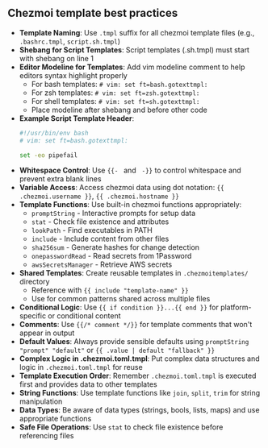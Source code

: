 ## Chezmoi template best practices

- **Template Naming**: Use `.tmpl` suffix for all chezmoi template files (e.g., `.bashrc.tmpl`, `script.sh.tmpl`)
- **Shebang for Script Templates**: Script templates (.sh.tmpl) must start with shebang on line 1
- **Editor Modeline for Templates**: Add vim modeline comment to help editors syntax highlight properly
  - For bash templates: `# vim: set ft=bash.gotexttmpl:`
  - For zsh templates: `# vim: set ft=zsh.gotexttmpl:`
  - For shell templates: `# vim: set ft=sh.gotexttmpl:`
  - Place modeline after shebang and before other code
- **Example Script Template Header**:
  ```bash
  #!/usr/bin/env bash
  # vim: set ft=bash.gotexttmpl:

  set -eo pipefail
  ```
- **Whitespace Control**: Use `{{- ` and ` -}}` to control whitespace and prevent extra blank lines
- **Variable Access**: Access chezmoi data using dot notation: `{{ .chezmoi.username }}`, `{{ .chezmoi.hostname }}`
- **Template Functions**: Use built-in chezmoi functions appropriately:
  - `promptString` - Interactive prompts for setup data
  - `stat` - Check file existence and attributes
  - `lookPath` - Find executables in PATH
  - `include` - Include content from other files
  - `sha256sum` - Generate hashes for change detection
  - `onepasswordRead` - Read secrets from 1Password
  - `awsSecretsManager` - Retrieve AWS secrets
- **Shared Templates**: Create reusable templates in `.chezmoitemplates/` directory
  - Reference with `{{ include "template-name" }}`
  - Use for common patterns shared across multiple files
- **Conditional Logic**: Use `{{ if condition }}...{{ end }}` for platform-specific or conditional content
- **Comments**: Use `{{/* comment */}}` for template comments that won't appear in output
- **Default Values**: Always provide sensible defaults using `promptString "prompt" "default"` or `{{ .value | default "fallback" }}`
- **Complex Logic in .chezmoi.toml.tmpl**: Put complex data structures and logic in `.chezmoi.toml.tmpl` for reuse
- **Template Execution Order**: Remember `.chezmoi.toml.tmpl` is executed first and provides data to other templates
- **String Functions**: Use template functions like `join`, `split`, `trim` for string manipulation
- **Data Types**: Be aware of data types (strings, bools, lists, maps) and use appropriate functions
- **Safe File Operations**: Use `stat` to check file existence before referencing files
